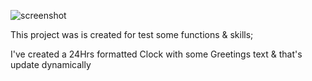 ![screenshot](https://drive.google.com/file/d/1Uj_hUF-pWCoOhmI9_o9QaJPXBBkx52kF/view?usp=sharing)

This project was is created for test some functions & skills;

I've created a 24Hrs formatted Clock with some Greetings text & that's update dynamically
